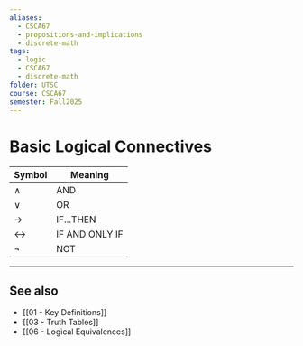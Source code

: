 ```yaml
---
aliases:
  - CSCA67
  - propositions-and-implications
  - discrete-math
tags:
  - logic
  - CSCA67
  - discrete-math
folder: UTSC
course: CSCA67
semester: Fall2025
---
```


# Basic Logical Connectives

| **Symbol**            | **Meaning**        |
|-----------------------|--------------------|
| $\wedge$              | AND                |
| $\lor$                | OR                 |
| $\rightarrow$         | IF...THEN          |
| $\leftrightarrow$     | IF AND ONLY IF     |
| $\neg$                | NOT                |

---

## See also

- [[01 - Key Definitions]]
- [[03 - Truth Tables]]
- [[06 - Logical Equivalences]]
